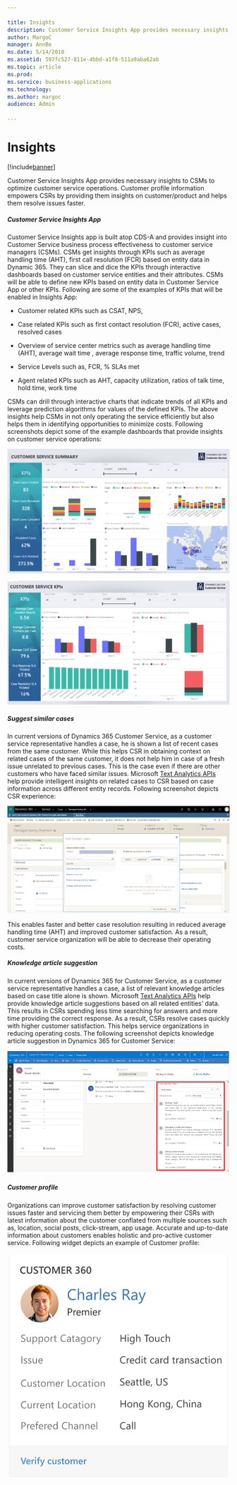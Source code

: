```yaml
---

title: Insights
description: Customer Service Insights App provides necessary insights to CSMs to optimize customer service operations.
author: MargoC
manager: AnnBe
ms.date: 5/14/2018
ms.assetid: 597fc527-811e-4bbd-a1f8-511a9aba62ab
ms.topic: article
ms.prod: 
ms.service: business-applications
ms.technology: 
ms.author: margoc
audience: Admin

---
```

#  Insights


[!include[banner](../../../../includes/banner.md)]

Customer Service Insights App provides necessary insights to CSMs to optimize
customer service operations. Customer profile information empowers CSRs by
providing them insights on customer/product and helps them resolve issues
faster.

##### Customer Service Insights App



Customer Service Insights app is built atop CDS-A and provides insight into
Customer Service business process effectiveness to customer service managers
(CSMs). CSMs get insights through KPIs such as average handling time (AHT),
first call resolution (FCR) based on entity data in Dynamic 365. They can slice
and dice the KPIs through interactive dashboards based on customer service
entities and their attributes. CSMs will be able to define new KPIs based on
entity data in Customer Service App or other KPIs. Following are some of the
examples of KPIs that will be enabled in Insights App:



-   Customer related KPIs such as CSAT, NPS,

-   Case related KPIs such as first contact resolution (FCR), active cases,
    resolved cases

-   Overview of service center metrics such as average handling time (AHT),
    average wait time , average response time, traffic volume, trend

-   Service Levels such as, FCR, % SLAs met

-   Agent related KPIs such as AHT, capacity utilization, ratios of talk time,
    hold time, work time

CSMs can drill through interactive charts that indicate trends of all KPIs and
leverage prediction algorithms for values of the defined KPIs. The above
insights help CSMs in not only operating the service efficiently but also helps
them in identifying opportunities to minimize costs. Following screenshots
depict some of the example dashboards that provide insights on customer service
operations:

![](media/insights-1.png "")
<!-- picture -->


![](media/insights-2.png "")
<!-- picture -->


##### Suggest similar cases 



In current versions of Dynamics 365 Customer Service, as a customer service
representative handles a case, he is shown a list of recent cases from the same
customer. While this helps CSR in obtaining context on related cases of the same
customer, it does not help him in case of a fresh issue unrelated to previous
cases. This is the case even if there are other customers who have faced similar
issues. Microsoft [Text Analytics
APIs](https://azure.microsoft.com/en-in/services/cognitive-services/text-analytics/)
help provide intelligent insights on related cases to CSR based on case
information across different entity records. Following screenshot depicts CSR
experience:

![](media/insights-3.png "")

This enables faster and better case resolution resulting in reduced average
handling time (AHT) and improved customer satisfaction. As a result, customer
service organization will be able to decrease their operating costs.

##### Knowledge article suggestion 



In current versions of Dynamics 365 for Customer Service, as a customer service
representative handles a case, a list of relevant knowledge articles based on
case title alone is shown. Microsoft [Text Analytics
APIs](https://azure.microsoft.com/en-in/services/cognitive-services/text-analytics/)
help provide knowledge article suggestions based on all related entities’ data.
This results in CSRs spending less time searching for answers and more time
providing the correct response. As a result, CSRs resolve cases quickly with
higher customer satisfaction. This helps service organizations in reducing
operating costs. The following screenshot depicts knowledge article suggestion
in Dynamics 365 for Customer Service:

![](media/insights-4.png "")
<!-- picture -->


##### Customer profile

Organizations can improve customer satisfaction by resolving customer issues
faster and servicing them better by empowering their CSRs with latest
information about the customer conflated from multiple sources such as,
location, social posts, click-stream, app usage. Accurate and up-to-date
information about customers enables holistic and pro-active customer service.
Following widget depicts an example of Customer profile:

![](media/insights-5.png "")
<!-- Picture 47 -->

